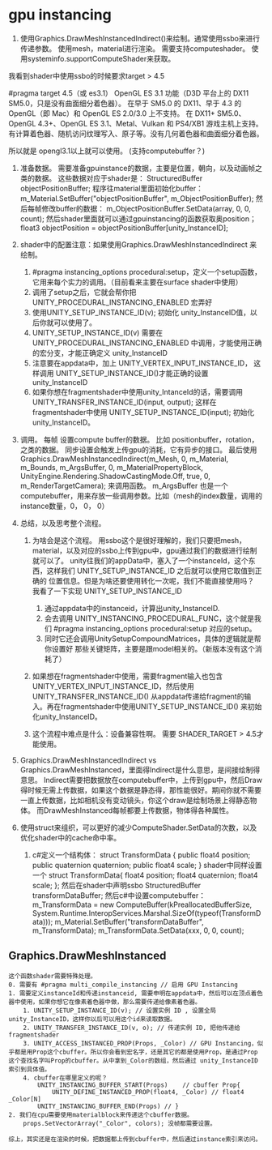 # gpu instancing

1.  使用Graphics.DrawMeshInstancedIndirect()来绘制。通常使用ssbo来进行传递参数。
    使用mesh，material进行渲染。
    需要支持computeshader。 使用systeminfo.supportComputeShader来获取。

我看到shader中使用ssbo的时候要求target > 4.5

#pragma target 4.5（或 es3.1）
OpenGL ES 3.1 功能（D3D 平台上的 DX11 SM5.0，只是没有曲面细分着色器）。
在早于 SM5.0 的 DX11、早于 4.3 的 OpenGL（即 Mac）和 OpenGL ES 2.0/3.0 上不支持。
在 DX11+ SM5.0、OpenGL 4.3+、OpenGL ES 3.1、Metal、Vulkan 和 PS4/XB1 游戏主机上支持。
有计算着色器、随机访问纹理写入、原子等。没有几何着色器和曲面细分着色器。

所以就是 opengl3.1以上就可以使用。 (支持computebuffer？)


1. 准备数据。
    需要准备gpuinstance的数据，主要是位置，朝向，以及动画帧之类的数据。
    这些数据对应于shader是： StructuredBuffer<float3> objectPositionBuffer;
    程序往material里面初始化buffer：m_Material.SetBuffer("objectPositionBuffer", m_ObjectPositionBuffer);
    然后每帧修改buffer的数据： m_ObjectPositionBuffer.SetData(array, 0, 0, count);
    然后shader里面就可以通过gpuinstancing的函数获取奥position； float3 objectPosition = objectPositionBuffer[unity_InstanceID];

2. shader中的配置注意：如果使用Graphics.DrawMeshInstancedIndirect 来绘制。
    1. #pragma instancing_options procedural:setup，定义一个setup函数，它用来每个实力的调用。（目前看来主要在surface shader中使用）
    2. 调用了setup之后，它就会帮你把 UNITY_PROCEDURAL_INSTANCING_ENABLED 宏弄好
    3. 使用UNITY_SETUP_INSTANCE_ID(v); 初始化 unity_InstanceID值，以后你就可以使用了。
    4. UNITY_SETUP_INSTANCE_ID(v) 需要在 UNITY_PROCEDURAL_INSTANCING_ENABLED 中调用，才能使用正确的宏分支，才能正确定义 unity_InstanceID
    5. 注意要在appdata中，加上 UNITY_VERTEX_INPUT_INSTANCE_ID， 这样调用 UNITY_SETUP_INSTANCE_ID()才能正确的设置 unity_InstanceID
    6. 如果你想在fragmentshader中使用unity_IntanceId的话，需要调用 UNITY_TRANSFER_INSTANCE_ID(input, output); 这样在fragmentshader中使用 UNITY_SETUP_INSTANCE_ID(input); 初始化 unity_InstanceID。

3. 调用。
    每帧 设置compute buffer的数据。
    比如 positionbuffer，rotation，之类的数据。 同步设置会触发上传gpu的消耗，它有异步的接口。
    最后使用 Graphics.DrawMeshInstancedIndirect(m_Mesh, 0, m_Material, m_Bounds, m_ArgsBuffer, 0, m_MaterialPropertyBlock, UnityEngine.Rendering.ShadowCastingMode.Off, true, 0, m_RenderTargetCamera); 来调用函数。
    m_ArgsBuffer 也是一个computebuffer，用来存放一些调用参数。比如（mesh的index数量，调用的instance数量，0， 0， 0）

4. 总结，以及思考整个流程。
    1. 为啥会是这个流程。 用ssbo这个是很好理解的，我们只要把mesh，material，以及对应的ssbo上传到gpu中，gpu通过我们的数据进行绘制就可以了。
        unity往我们的appData中，塞入了一个instanceId，这个东西，这样我们 UNITY_SETUP_INSTANCE_ID 之后就可以使用它取值到正确的 位置信息。但是为啥还要使用转化一次呢，我们不能直接使用吗？  
        我看了一下实现 UNITY_SETUP_INSTANCE_ID 
        1. 通过appdata中的instanceid，计算出unity_InstanceID.
        2. 会去调用 UNITY_INSTANCING_PROCEDURAL_FUNC，这个就是我们 #pragma instancing_options procedural:setup 对应的setup。
        3. 同时它还会调用UnitySetupCompoundMatrices，具体的逻辑就是帮你设置好 那些关键矩阵，主要是跟model相关的。（新版本没有这个消耗了）

    2. 如果想在fragmentshader中使用，需要fragment输入也包含UNITY_VERTEX_INPUT_INSTANCE_ID，然后使用UNITY_TRANSFER_INSTANCE_ID() 从appdata传递给fragment的输入。再在fragmentshader中使用UNITY_SETUP_INSTANCE_ID() 来初始化unity_InstanceID。
    3. 这个流程中难点是什么：设备兼容性啊。 需要 SHADER_TARGET > 4.5才能使用。

5. Graphics.DrawMeshInstancedIndirect vs Graphics.DrawMeshInstanced，里面得Indirect是什么意思，是间接绘制得意思。
    Indirect需要把数据放在computebuffer中，上传到gpu中，然后Draw得时候无需上传数据，如果这个数据是静态得，那性能很好。期间你就不需要一直上传数据，比如相机没有变动镜头，你这个draw是绘制场景上得静态物体。
    而DrawMeshInstanced每帧都要上传数据，物体得各种属性。
    
6. 使用struct来组织，可以更好的减少ComputeShader.SetData的次数，以及优化shader中的cache命中率。
    1. c#定义一个结构体： 
        struct TransformData
        {
            public float4 position;
            public quaternion quaternion;
            public float4 scale;
        }
    shader中同样设置一个
            struct TransformData{
                float4 position;
                float4 quaternion;
                float4 scale;
            };
    然后在shader中声明ssbo StructuredBuffer<TransformData> transformDataBuffer;
    然后c#中设置computebuffer：
            m_TransformData = new ComputeBuffer(kPreallocatedBufferSize, System.Runtime.InteropServices.Marshal.SizeOf(typeof(TransformData)));
            m_Material.SetBuffer("transformDataBuffer", m_TransformData);
            m_TransformData.SetData(xxx, 0, 0, count);

## Graphics.DrawMeshInstanced
    这个函数shader需要特殊处理。
    0. 需要有 #pragma multi_compile_instancing // 启用 GPU Instancing 
    1. 需要定义instanceId和传递instanceid, 需要申明在appdata中，然后可以在顶点着色器中使用，如果你想它在像素着色器中做，那么需要传递给像素着色器。
        1. UNITY_SETUP_INSTANCE_ID(v); // 设置实例 ID , 设置全局unity_InstanceID，这样你以后可以用这个id来读取数据。
        2. UNITY_TRANSFER_INSTANCE_ID(v, o); // 传递实例 ID, 把他传递给fragmentshader
        3. UNITY_ACCESS_INSTANCED_PROP(Props, _Color) // GPU Instancing，似乎都是用Prop这个cbuffer。所以你会看到宏名字，还是其它的都是使用Prop，是通过Prop这个查找名字叫Prop的cbuffer。从中拿到_Color的数组，然后通过 unity_InstanceID索引到具体值。
        4. cbuffer在哪里定义的呢？
            UNITY_INSTANCING_BUFFER_START(Props)    // cbuffer Prop{
                UNITY_DEFINE_INSTANCED_PROP(float4, _Color) // float4 _Color[N]
            UNITY_INSTANCING_BUFFER_END(Props) // }
    2. 我们在cpu需要使用materialblock来传递这个cbuffer数据。
        props.SetVectorArray("_Color", colors); 没帧都需要设置。

    综上，其实还是在渲染的时候，把数据都上传到cbuffer中，然后通过instance索引来访问。